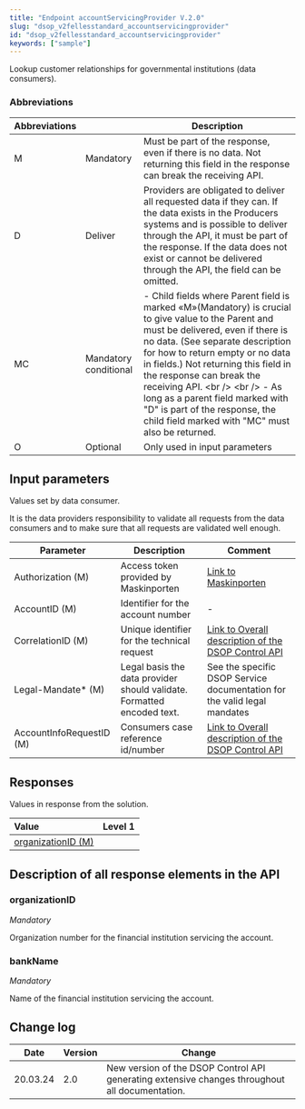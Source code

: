 ```yaml
---
title: "Endpoint accountServicingProvider V.2.0"
slug: "dsop_v2fellesstandard_accountservicingprovider"
id: "dsop_v2fellesstandard_accountservicingprovider"
keywords: ["sample"]
---
```


Lookup customer relationships for governmental institutions (data consumers).

### Abbreviations

| Abbreviations |  | Description |
| --------------- | ----------------------- | ------------------------------------------------------------------------------------------------------------------------------------------------------------------------------------------------------------------------------------------------------------------------------------------------------------------------------------------------------------------------------------------------------------------------------------------ |
| M | Mandatory | Must be part of the response, even if there is no data. Not returning this field in the response can break the receiving API. |
| D | Deliver | Providers are obligated to deliver all requested data if they can. If the data exists in the Producers systems and is possible to deliver through the API, it must be part of the response. If the data does not exist or cannot be delivered through the API, the field can be omitted. |
| MC | Mandatory conditional | - Child fields where Parent field is marked «M»(Mandatory) is crucial to give value to the Parent and must be delivered, even if there is no data. (See separate description for how to return empty or no data in fields.) Not returning this field in the response can break the receiving API. <br \/> <br \/> - As long as a parent field marked with "D" is part of the response, the child field marked with "MC" must also be returned. |
| O | Optional | Only used in input parameters |

## Input parameters

Values set by data consumer.

It is the data providers responsibility to validate all requests from the data consumers and to make sure that all
requests are validated well enough.

| Parameter | Description | Comment |
| -------------------------- | ------------------------------------------------------------------------ | ------------------------------------------------------------------------------------------------------------------------------------------- |
| Authorization (M) | Access token provided by Maskinporten | [Link to Maskinporten](https://www.digdir.no/felleslosninger/maskinporten/869) |
| AccountID (M) | Identifier for the account number | - |
| CorrelationID (M) | Unique identifier for the technical request | [Link to Overall description of the DSOP Control API](https://dokumentasjon.dsop.no/dsop_v2fellesstandard_specification_of_eoppslag.html) |
| Legal-Mandate* (M) | Legal basis the data provider should validate. Formatted encoded text. | See the specific DSOP Service documentation for the valid legal mandates |
| AccountInfoRequestID (M) | Consumers case reference id/number | [Link to Overall description of the DSOP Control API](https://dokumentasjon.dsop.no/dsop_v2fellesstandard_specification_of_eoppslag.html) |

## Responses

Values in response from the solution.

| Value                                                                                                                  | Level 1 |
|:-----------------------------------------------------------------------------------------------------------------------|:--------|
| [organizationID (M)](https://dokumentasjon.dsop.no/dsop_v2fellesstandard_accountservicingprovider.html#organizationID) |  |  | [bankName (M)](https://dokumentasjon.dsop.no/dsop_v2fellesstandard_accountservicingprovider.html#bankName)             |         |

## Description of all response elements in the API

### organizationID

*Mandatory*

Organization number for the financial institution servicing the account.

### bankName

*Mandatory*

Name of the financial institution servicing the account.

## Change log

| Date | Version | Change |
| ---------- | --------- | ------------------------------------------------------------------------------------------------ |
| 20.03.24 | 2.0 | New version of the DSOP Control API generating extensive changes throughout all documentation. |

